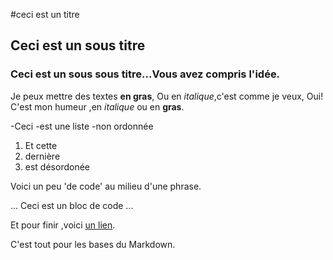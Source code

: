 #ceci est un titre
## Ceci est un sous titre
### Ceci est un sous sous titre...Vous avez compris l'idée.
 
Je peux mettre des textes **en gras**,
Ou en *italique*,c'est comme je veux,
Oui! C'est mon humeur ,en *italique* ou en **gras**.

-Ceci
-est une liste
-non ordonnée





1. Et cette 
2. dernière
3. est désordonée

Voici un peu 'de code' au milieu d'une phrase.


...
Ceci est 
un bloc
de code
...

Et pour finir ,voici [un lien](https://www.wikipedia.org/).  

 C'est tout pour les bases du Markdown.
